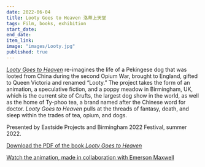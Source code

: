 ```yaml
---
date: 2022-06-04
title: Looty Goes to Heaven 洛蒂上天堂
tags: Film, books, exhibition
start_date:
end_date:
item_link:
image: "images/Looty.jpg"
published: true
---
```


[*Looty Goes to Heaven*](https://eastsideprojects.org/projects/looty-goes-to-heaven/) re-imagines the life of a Pekingese dog that was looted from China during the second Opium War, brought to England, gifted to Queen Victoria and renamed “Looty.” The project takes the form of an animation, a speculative fiction, and a poppy meadow in Birmingham, UK, which is the current site of Crufts, the largest dog show in the world, as well as the home of Ty-phoo tea, a brand named after the Chinese word for doctor. *Looty Goes to Heaven* pulls at the threads of fantasy, death, and sleep within the trades of tea, opium, and dogs.

Presented by Eastside Projects and Birmingham 2022 Festival, summer 2022.

[Download the PDF of the book *Looty Goes to Heaven*](images/Looty-Goes-to-Heaven_final.pdf)

[Watch the animation, made in collaboration with Emerson Maxwell](https://eastsideprojects.org/stream/amy-ching-yan-lam-looty-goes-to-heaven-2/)

  

